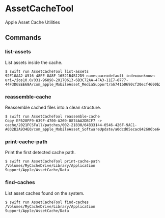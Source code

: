 # AssetCacheTool

Apple Asset Cache Utilities

## Commands

### list-assets

List assets inside the cache.

```
$ swift run AssetCacheTool list-assets
92F10AA2-A516-48EE-8A8F-16521B4B12D9 namespace=default index=unknown uri=/ios10.0/031-96898-20170613-6B3C72AA-4FA3-11E7-8777-44F3D6EEE68A/com_apple_MobileAsset_MediaSupport/a6741b0690cf20ecf4600b2249df9accf6e00690.zip
```

### reassemble-cache

Reassemble cached files into a clean structure.

```
$ swift run AssetCacheTool reassemble-cache
Copy EF628FF9-639F-4700-A269-0874AA2DBCF7 -> cache/2021FCSFall/patches/002-21830/64B33144-0546-426F-9AC1-A032B2A934E0/com_apple_MobileAsset_SoftwareUpdate/a0dcd05ecac842606be647f9627bf5b1c5a7fdae.zip
```

### print-cache-path

Print the first detected cache path.

```
$ swift run AssetCacheTool print-cache-path
/Volumes/MyCacheDrive/Library/Application Support/Apple/AssetCache/Data
```

### find-caches

List asset caches found on the system.

```
$ swift run AssetCacheTool find-caches
/Volumes/MyCacheDrive/Library/Application Support/Apple/AssetCache/Data
```
